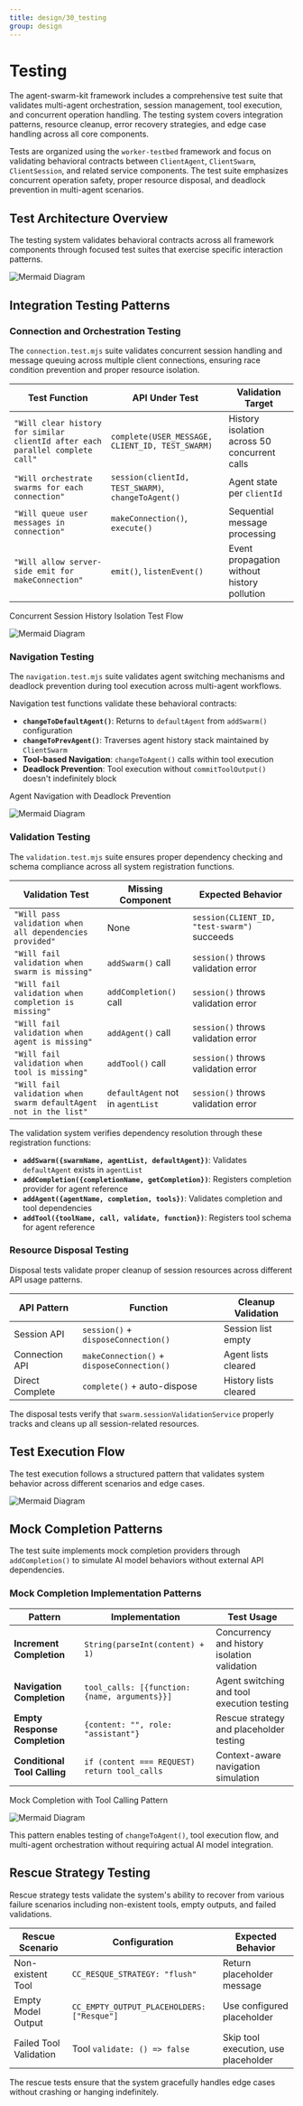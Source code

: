 ```yaml
---
title: design/30_testing
group: design
---
```


# Testing

The agent-swarm-kit framework includes a comprehensive test suite that validates multi-agent orchestration, session management, tool execution, and concurrent operation handling. The testing system covers integration patterns, resource cleanup, error recovery strategies, and edge case handling across all core components.

Tests are organized using the `worker-testbed` framework and focus on validating behavioral contracts between `ClientAgent`, `ClientSwarm`, `ClientSession`, and related service components. The test suite emphasizes concurrent operation safety, proper resource disposal, and deadlock prevention in multi-agent scenarios.

## Test Architecture Overview

The testing system validates behavioral contracts across all framework components through focused test suites that exercise specific interaction patterns.

![Mermaid Diagram](./diagrams\30_Testing_0.svg)

## Integration Testing Patterns

### Connection and Orchestration Testing

The `connection.test.mjs` suite validates concurrent session handling and message queuing across multiple client connections, ensuring race condition prevention and proper resource isolation.

| Test Function | API Under Test | Validation Target |
|---------------|---------------|-------------------|
| `"Will clear history for similar clientId after each parallel complete call"` | `complete(USER_MESSAGE, CLIENT_ID, TEST_SWARM)` | History isolation across 50 concurrent calls |
| `"Will orchestrate swarms for each connection"` | `session(clientId, TEST_SWARM)`, `changeToAgent()` | Agent state per `clientId` |
| `"Will queue user messages in connection"` | `makeConnection()`, `execute()` | Sequential message processing |
| `"Will allow server-side emit for makeConnection"` | `emit()`, `listenEvent()` | Event propagation without history pollution |

Concurrent Session History Isolation Test Flow

![Mermaid Diagram](./diagrams\30_Testing_1.svg)

### Navigation Testing

The `navigation.test.mjs` suite validates agent switching mechanisms and deadlock prevention during tool execution across multi-agent workflows.

Navigation test functions validate these behavioral contracts:

- **`changeToDefaultAgent()`**: Returns to `defaultAgent` from `addSwarm()` configuration
- **`changeToPrevAgent()`**: Traverses agent history stack maintained by `ClientSwarm`
- **Tool-based Navigation**: `changeToAgent()` calls within tool execution
- **Deadlock Prevention**: Tool execution without `commitToolOutput()` doesn't indefinitely block

Agent Navigation with Deadlock Prevention

![Mermaid Diagram](./diagrams\30_Testing_2.svg)

### Validation Testing

The `validation.test.mjs` suite ensures proper dependency checking and schema compliance across all system registration functions.

| Validation Test | Missing Component | Expected Behavior |
|----------------|-------------------|-------------------|
| `"Will pass validation when all dependencies provided"` | None | `session(CLIENT_ID, "test-swarm")` succeeds |
| `"Will fail validation when swarm is missing"` | `addSwarm()` call | `session()` throws validation error |
| `"Will fail validation when completion is missing"` | `addCompletion()` call | `session()` throws validation error |
| `"Will fail validation when agent is missing"` | `addAgent()` call | `session()` throws validation error |
| `"Will fail validation when tool is missing"` | `addTool()` call | `session()` throws validation error |
| `"Will fail validation when swarm defaultAgent not in the list"` | `defaultAgent` not in `agentList` | `session()` throws validation error |

The validation system verifies dependency resolution through these registration functions:

- **`addSwarm({swarmName, agentList, defaultAgent})`**: Validates `defaultAgent` exists in `agentList`
- **`addCompletion({completionName, getCompletion})`**: Registers completion provider for agent reference
- **`addAgent({agentName, completion, tools})`**: Validates completion and tool dependencies
- **`addTool({toolName, call, validate, function})`**: Registers tool schema for agent reference


### Resource Disposal Testing

Disposal tests validate proper cleanup of session resources across different API usage patterns.

| API Pattern | Function | Cleanup Validation |
|-------------|----------|-------------------|
| Session API | `session()` + `disposeConnection()` | Session list empty |
| Connection API | `makeConnection()` + `disposeConnection()` | Agent lists cleared |
| Direct Complete | `complete()` + auto-dispose | History lists cleared |

The disposal tests verify that `swarm.sessionValidationService` properly tracks and cleans up all session-related resources.

## Test Execution Flow

The test execution follows a structured pattern that validates system behavior across different scenarios and edge cases.

![Mermaid Diagram](./diagrams\30_Testing_3.svg)

## Mock Completion Patterns

The test suite implements mock completion providers through `addCompletion()` to simulate AI model behaviors without external API dependencies.

### Mock Completion Implementation Patterns

| Pattern | Implementation | Test Usage |
|---------|---------------|------------|
| **Increment Completion** | `String(parseInt(content) + 1)` | Concurrency and history isolation validation |
| **Navigation Completion** | `tool_calls: [{function: {name, arguments}}]` | Agent switching and tool execution testing |
| **Empty Response Completion** | `{content: "", role: "assistant"}` | Rescue strategy and placeholder testing |
| **Conditional Tool Calling** | `if (content === REQUEST) return tool_calls` | Context-aware navigation simulation |

Mock Completion with Tool Calling Pattern

![Mermaid Diagram](./diagrams\30_Testing_4.svg)

This pattern enables testing of `changeToAgent()`, tool execution flow, and multi-agent orchestration without requiring actual AI model integration.

## Rescue Strategy Testing

Rescue strategy tests validate the system's ability to recover from various failure scenarios including non-existent tools, empty outputs, and failed validations.

| Rescue Scenario | Configuration | Expected Behavior |
|-----------------|---------------|-------------------|
| Non-existent Tool | `CC_RESQUE_STRATEGY: "flush"` | Return placeholder message |
| Empty Model Output | `CC_EMPTY_OUTPUT_PLACEHOLDERS: ["Resque"]` | Use configured placeholder |
| Failed Tool Validation | Tool `validate: () => false` | Skip tool execution, use placeholder |

The rescue tests ensure that the system gracefully handles edge cases without crashing or hanging indefinitely.
